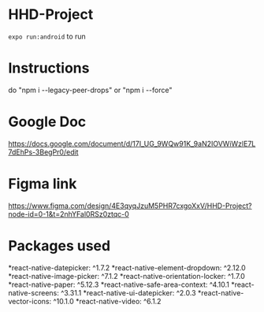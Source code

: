 # HHD-Project

`expo run:android` to run

# Instructions

do "npm i --legacy-peer-drops" or "npm i --force"

# Google Doc

https://docs.google.com/document/d/17I_UG_9WQw91K_9aN2IOVWiWzlE7L7dEhPs-3BegPr0/edit

# Figma link

https://www.figma.com/design/4E3qyqJzuM5PHR7cxgoXxV/HHD-Project?node-id=0-1&t=2nhYFal0RSz0ztqc-0

# Packages used

*react-native-datepicker: ^1.7.2
*react-native-element-dropdown: ^2.12.0
*react-native-image-picker: ^7.1.2
*react-native-orientation-locker: ^1.7.0
*react-native-paper: ^5.12.3
*react-native-safe-area-context: ^4.10.1
*react-native-screens: ^3.31.1
*react-native-ui-datepicker: ^2.0.3
*react-native-vector-icons: ^10.1.0
*react-native-video: ^6.1.2
